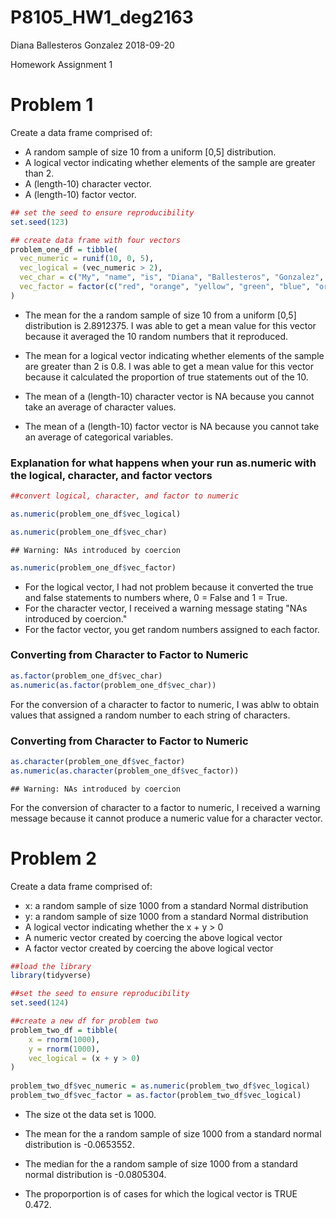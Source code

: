 P8105\_HW1\_deg2163
================
Diana Ballesteros Gonzalez
2018-09-20

Homework Assignment 1

**Problem 1**
=============

Create a data frame comprised of:

-   A random sample of size 10 from a uniform \[0,5\] distribution.
-   A logical vector indicating whether elements of the sample are greater than 2.
-   A (length-10) character vector.
-   A (length-10) factor vector.

``` r
## set the seed to ensure reproducibility
set.seed(123)

## create data frame with four vectors 
problem_one_df = tibble(
  vec_numeric = runif(10, 0, 5), 
  vec_logical = (vec_numeric > 2),
  vec_char = c("My", "name", "is", "Diana", "Ballesteros", "Gonzalez", "and", "I", "love", "tacos"),
  vec_factor = factor(c("red", "orange", "yellow", "green", "blue", "orange", "purple", "indigo", "black", "grey"))
) 
```

-   The mean for the a random sample of size 10 from a uniform \[0,5\] distribution is 2.8912375. I was able to get a mean value for this vector because it averaged the 10 random numbers that it reproduced.

-   The mean for a logical vector indicating whether elements of the sample are greater than 2 is 0.8. I was able to get a mean value for this vector because it calculated the proportion of true statements out of the 10.

-   The mean of a (length-10) character vector is NA because you cannot take an average of character values.

-   The mean of a (length-10) factor vector is NA because you cannot take an average of categorical variables.

### Explanation for what happens when your run as.numeric with the logical, character, and factor vectors

``` r
##convert logical, character, and factor to numeric

as.numeric(problem_one_df$vec_logical)

as.numeric(problem_one_df$vec_char)
```

    ## Warning: NAs introduced by coercion

``` r
as.numeric(problem_one_df$vec_factor)
```

-   For the logical vector, I had not problem because it converted the true and false statements to numbers where, 0 = False and 1 = True.
-   For the character vector, I received a warning message stating "NAs introduced by coercion."
-   For the factor vector, you get random numbers assigned to each factor.

### Converting from Character to Factor to Numeric

``` r
as.factor(problem_one_df$vec_char)
as.numeric(as.factor(problem_one_df$vec_char))
```

For the conversion of a character to factor to numeric, I was ablw to obtain values that assigned a random number to each string of characters.

### Converting from Character to Factor to Numeric

``` r
as.character(problem_one_df$vec_factor)
as.numeric(as.character(problem_one_df$vec_factor))
```

    ## Warning: NAs introduced by coercion

For the conversion of character to a factor to numeric, I received a warning message because it cannot produce a numeric value for a character vector.

**Problem 2**
=============

Create a data frame comprised of:

-   x: a random sample of size 1000 from a standard Normal distribution
-   y: a random sample of size 1000 from a standard Normal distribution
-   A logical vector indicating whether the x + y &gt; 0
-   A numeric vector created by coercing the above logical vector
-   A factor vector created by coercing the above logical vector

``` r
##load the library 
library(tidyverse)
```

``` r
##set the seed to ensure reproducibility 
set.seed(124)

##create a new df for problem two
problem_two_df = tibble(
    x = rnorm(1000),
    y = rnorm(1000), 
    vec_logical = (x + y > 0)
)
  
problem_two_df$vec_numeric = as.numeric(problem_two_df$vec_logical)
problem_two_df$vec_factor = as.factor(problem_two_df$vec_logical)
```

-   The size ot the data set is 1000.

-   The mean for the a random sample of size 1000 from a standard normal distribution is -0.0653552.

-   The median for the a random sample of size 1000 from a standard normal distribution is -0.0805304.

-   The proporportion is of cases for which the logical vector is TRUE 0.472.
